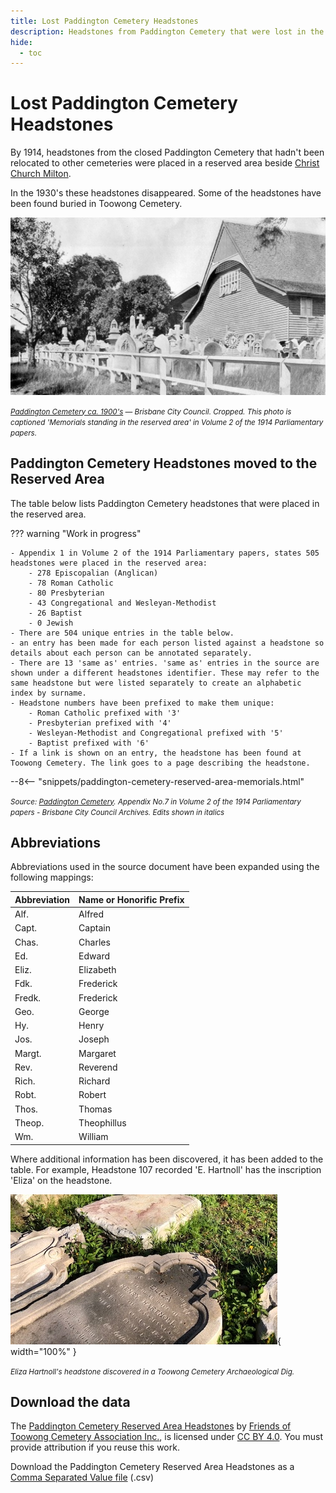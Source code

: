 ```yaml
---
title: Lost Paddington Cemetery Headstones 
description: Headstones from Paddington Cemetery that were lost in the 1930's and rediscovered in the next century
hide:
  - toc
---
```


# Lost Paddington Cemetery Headstones 

By 1914, headstones from the closed Paddington Cemetery that hadn't been relocated to other cemeteries were placed in a reserved area beside [Christ Church Milton](https://apps.des.qld.gov.au/heritage-register/detail/?id=600252). 

In the 1930's these headstones disappeared. Some of the headstones have been found buried in Toowong Cemetery.

![Memorials standing in the reserved area in Paddington](../assets/paddington-cemetery-ca-1900-16x9.jpg)

*<small>[Paddington Cemetery ca. 1900's](https://library-brisbane.ent.sirsidynix.net.au/client/en_AU/search/asset/22186/1) — Brisbane City Council. Cropped. This photo is captioned 'Memorials standing in the reserved area' in Volume 2 of the 1914 Parliamentary papers.</small>*

## Paddington Cemetery Headstones moved to the Reserved Area 

The table below lists Paddington Cemetery headstones that were placed in the reserved area.

??? warning "Work in progress"

    - Appendix 1 in Volume 2 of the 1914 Parliamentary papers, states 505 headstones were placed in the reserved area:
        - 278 Episcopalian (Anglican)
        - 78 Roman Catholic
        - 80 Presbyterian
        - 43 Congregational and Wesleyan-Methodist
        - 26 Baptist
        - 0 Jewish
    - There are 504 unique entries in the table below.    
    - an entry has been made for each person listed against a headstone so details about each person can be annotated separately.
    - There are 13 'same as' entries. 'same as' entries in the source are shown under a different headstones identifier. These may refer to the same headstone but were listed separately to create an alphabetic index by surname.
    - Headstone numbers have been prefixed to make them unique:
        - Roman Catholic prefixed with '3'
        - Presbyterian prefixed with '4'
        - Wesleyan-Methodist and Congregational prefixed with '5'
        - Baptist prefixed with '6'
    - If a link is shown on an entry, the headstone has been found at Toowong Cemetery. The link goes to a page describing the headstone.    

--8<-- "snippets/paddington-cemetery-reserved-area-memorials.html"

*<small>Source: [Paddington Cemetery](https://library-brisbane.ent.sirsidynix.net.au/client/en_AU/search/asset/24749/0). Appendix No.7 in Volume 2 of the 1914 Parliamentary papers - Brisbane City Council Archives. Edits shown in *italics*</small>*

## Abbreviations

Abbreviations used in the source document have been expanded using the following mappings: 

| Abbreviation | Name or Honorific Prefix |
| -----------  | ----------- |
| Alf.         | Alfred      |
| Capt.        | Captain     |
| Chas.        | Charles     |
| Ed.          | Edward      |
| Eliz.        | Elizabeth   |
| Fdk.         | Frederick   |
| Fredk.       | Frederick   |
| Geo.         | George      |
| Hy.          | Henry       |
| Jos.         | Joseph      |
| Margt.       | Margaret    |
| Rev.         | Reverend    |
| Rich.        | Richard     |
| Robt.        | Robert      |
| Thos.        | Thomas      | 
| Theop.       | Theophillus | 
| Wm.          | William     |

Where additional information has been discovered, it has been added to the table. For example, Headstone 107 recorded 'E. Hartnoll' has the inscription 'Eliza' on the headstone.

![Eliza Hartnoll headstone](../assets/eliza-hartnoll-headstone.jpg){ width="100%" }

*<small>Eliza Hartnoll's headstone discovered in a Toowong Cemetery Archaeological Dig.</small>*


## Download the data

The [Paddington Cemetery Reserved Area Headstones](lost-paddington-headstones.md) by [Friends of Toowong Cemetery Association Inc.](../index.md), is licensed under [CC BY 4.0](https://creativecommons.org/licenses/by/4.0/). You must provide attribution if you reuse this work.

Download the Paddington Cemetery Reserved Area Headstones as a <a href="../../assets/data/lost-paddington-cemetery-headstones.csv" download>Comma Separated Value file</a> (.csv) 
